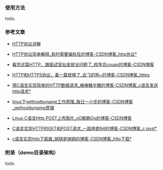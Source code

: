 ### 使用方法

todo.


### 参考文章

- [HTTP协议详解](https://mp.weixin.qq.com/s/27zpNIGhVbx-on9FDs_6dw?)

- [HTTP协议简单解释\_有时需要偏执狂的博客-CSDN博客\_http协议\*](https://blog.csdn.net/u010710458/article/details/79636625)

- [看完这篇HTTP，跟面试官扯皮就没问题了\_程序员cxuan的博客-CSDN博客](https://blog.csdn.net/qq_36894974/article/details/103930478)

- [HTTP和HTTPS协议，看一篇就够了\_会飞的狗~的博客-CSDN博客\_https](https://blog.csdn.net/xiaoming100001/article/details/81109617)

- [用C语言实现简单的HTTP数据请求\_棒棒糖半糖的博客-CSDN博客\_c语言发送http请求\*](https://blog.csdn.net/qq_37388044/article/details/110654951)

- [linux下gethostbyname工作原理\_每日一小步的博客-CSDN博客\_gethostbyname原理](https://blog.csdn.net/u010886535/article/details/102719963)

- [Linux C语言Http POST上传图片\_oO鹏鹏Oo的博客-CSDN博客](https://blog.csdn.net/ojpojp/article/details/38752111)

- [C语言实现HTTP的GET和POST请求\_一路奔跑94的博客-CSDN博客\_c post\*](https://blog.csdn.net/weixin_37569048/article/details/91047343)

- [c语言实现http下载器\_锅锅是锅锅的博客-CSDN博客\_http下载\*](https://blog.csdn.net/u010835747/article/details/119149276)


### 附录（demo目录架构）

todo.


```bash

```

